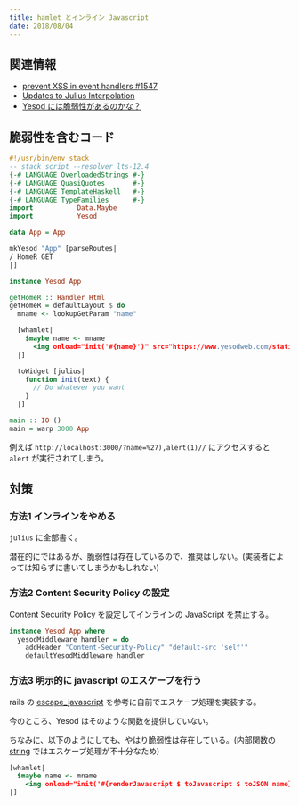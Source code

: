 ```yaml
---
title: hamlet とインライン Javascript
date: 2018/08/04
---
```


## 関連情報

- [prevent XSS in event handlers #1547](https://github.com/yesodweb/yesod/issues/1547)
- [Updates to Julius Interpolation](https://www.yesodweb.com/blog/2012/11/updates-julius-interpolation)
- [Yesod には脆弱性があるのかな？](https://haskell.e-bigmoon.com/posts/2018/07-31-yesodsecurity.html)

## 脆弱性を含むコード

```hs
#!/usr/bin/env stack
-- stack script --resolver lts-12.4
{-# LANGUAGE OverloadedStrings #-}
{-# LANGUAGE QuasiQuotes       #-}
{-# LANGUAGE TemplateHaskell   #-}
{-# LANGUAGE TypeFamilies      #-}
import           Data.Maybe
import           Yesod

data App = App

mkYesod "App" [parseRoutes|
/ HomeR GET
|]

instance Yesod App

getHomeR :: Handler Html
getHomeR = defaultLayout $ do
  mname <- lookupGetParam "name"

  [whamlet|
    $maybe name <- mname
      <img onload="init('#{name}')" src="https://www.yesodweb.com/static/logo-home2-no-esod-smaller2.png">
  |]

  toWidget [julius|
    function init(text) {
      // Do whatever you want
    }
  |]

main :: IO ()
main = warp 3000 App
```

例えば `http://localhost:3000/?name=%27),alert(1)//` にアクセスすると `alert` が実行されてしまう。

## 対策

### 方法1 インラインをやめる

`julius` に全部書く。

潜在的にではあるが、脆弱性は存在しているので、推奨はしない。(実装者によっては知らずに書いてしまうかもしれない)

### 方法2 Content Security Policy の設定

Content Security Policy を設定してインラインの JavaScript を禁止する。

```hs
instance Yesod App where
  yesodMiddleware handler = do
    addHeader "Content-Security-Policy" "default-src 'self'"
    defaultYesodMiddleware handler
```

### 方法3 明示的に javascript のエスケープを行う

rails の [escape_javascript](https://github.com/rails/rails/blob/master/actionview/lib/action_view/helpers/javascript_helper.rb#L27) を参考に自前でエスケープ処理を実装する。

今のところ、Yesod はそのような関数を提供していない。

ちなみに、以下のようにしても、やはり脆弱性は存在している。(内部関数の [string](https://www.stackage.org/haddock/lts-12.4/shakespeare-2.0.15/src/Text.Julius.html#string) ではエスケープ処理が不十分なため)

```hs
[whamlet|
  $maybe name <- mname
    <img onload="init('#{renderJavascript $ toJavascript $ toJSON name}')" src="https://www.yesodweb.com/static/logo-home2-no-esod-smaller2.png">
|]
```
